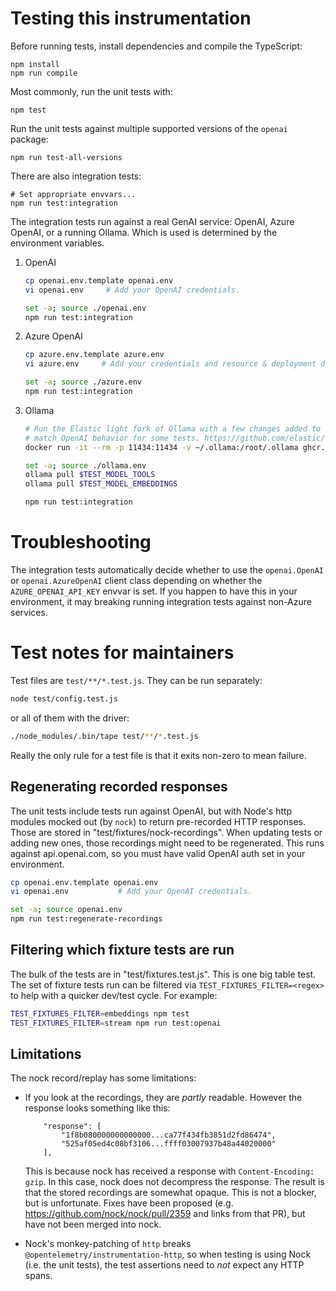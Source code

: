 # Testing this instrumentation

Before running tests, install dependencies and compile the TypeScript:

```
npm install
npm run compile
```

Most commonly, run the unit tests with:

```
npm test
```

Run the unit tests against multiple supported versions of the `openai` package:

```
npm run test-all-versions
```

There are also integration tests:

```
# Set appropriate envvars...
npm run test:integration
```

The integration tests run against a real GenAI service: OpenAI, Azure OpenAI,
or a running Ollama. Which is used is determined by the environment variables.

1. OpenAI

    ```bash
    cp openai.env.template openai.env
    vi openai.env     # Add your OpenAI credentials.

    set -a; source ./openai.env
    npm run test:integration
    ```

2. Azure OpenAI

    ```bash
    cp azure.env.template azure.env
    vi azure.env     # Add your credentials and resource & deployment details.

    set -a; source ./azure.env
    npm run test:integration
    ```

3. Ollama

    ```bash
    # Run the Elastic light fork of Ollama with a few changes added to better
    # match OpenAI behavior for some tests. https://github.com/elastic/ollama/tree/testing
    docker run -it --rm -p 11434:11434 -v ~/.ollama:/root/.ollama ghcr.io/elastic/ollama/ollama:testing serve

    set -a; source ./ollama.env
    ollama pull $TEST_MODEL_TOOLS
    ollama pull $TEST_MODEL_EMBEDDINGS

    npm run test:integration
    ```

# Troubleshooting

The integration tests automatically decide whether to use the `openai.OpenAI`
or `openai.AzureOpenAI` client class depending on whether the
`AZURE_OPENAI_API_KEY` envvar is set. If you happen to have this in your
environment, it may breaking running integration tests against non-Azure
services.

# Test notes for maintainers

Test files are `test/**/*.test.js`. They can be run separately:

```bash
node test/config.test.js
```

or all of them with the driver:

```bash
./node_modules/.bin/tape test/**/*.test.js
```

Really the only rule for a test file is that it exits non-zero to mean failure.

## Regenerating recorded responses

The unit tests include tests run against OpenAI, but with Node's http modules
mocked out (by `nock`) to return pre-recorded HTTP responses. Those are
stored in "test/fixtures/nock-recordings". When updating tests or adding new
ones, those recordings might need to be regenerated. This runs against
api.openai.com, so you must have valid OpenAI auth set in your environment.

```bash
cp openai.env.template openai.env
vi openai.env           # Add your OpenAI credentials.

set -a; source openai.env
npm run test:regenerate-recordings
```

## Filtering which fixture tests are run

The bulk of the tests are in "test/fixtures.test.js". This is one big table
test. The set of fixture tests run can be filtered via
`TEST_FIXTURES_FILTER=<regex>` to help with a quicker dev/test cycle.
For example:

```bash
TEST_FIXTURES_FILTER=embeddings npm test
TEST_FIXTURES_FILTER=stream npm run test:openai
```

## Limitations

The nock record/replay has some limitations:

- If you look at the recordings, they are *partly* readable. However the
  response looks something like this:

    ```
        "response": [
            "1f8b080000000000000...ca77f434fb3851d2fd86474",
            "525af05ed4c08bf3106...ffff03007937b48a44020000"
        ],
    ```

    This is because nock has received a response with `Content-Encoding: gzip`.
    In this case, nock does not decompress the response. The result is that the
    stored recordings are somewhat opaque. This is not a blocker, but is
    unfortunate. Fixes have been proposed (e.g.
    https://github.com/nock/nock/pull/2359 and links from that PR), but have not
    been merged into nock.

- Nock's monkey-patching of `http` breaks `@opentelemetry/instrumentation-http`,
  so when testing is using Nock (i.e. the unit tests), the test assertions
  need to *not* expect any HTTP spans.

